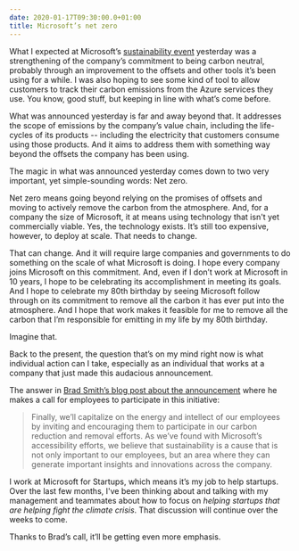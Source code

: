 ```yaml
---
date: 2020-01-17T09:30:00.0+01:00
title: Microsoft’s net zero
---
```


What I expected at Microsoft’s [sustainability event][1] yesterday was a strengthening of the company’s commitment to being carbon neutral, probably through an improvement to the offsets and other tools it’s been using for a while. I was also hoping to see some kind of tool to allow customers to track their carbon emissions from the Azure services they use. You know, good stuff, but keeping in line with what’s come before.

What was announced yesterday is far and away beyond that. It addresses the scope of emissions by the company’s value chain, including the life-cycles of its products -- including the electricity that customers consume using those products. And it aims to address them with something way beyond the offsets the company has been using.

The magic in what was announced yesterday comes down to two very important, yet simple-sounding words: Net zero.

Net zero means going beyond relying on the promises of offsets and moving to actively remove the carbon from the atmosphere. And, for a company the size of Microsoft, it at means using technology that isn't yet commercially viable. Yes, the technology exists. It’s still too expensive, however, to deploy at scale. That needs to change.

That can change. And it will require large companies and governments to do something on the scale of what Microsoft is doing.  I hope every company joins Microsoft on this commitment. And, even if I don’t work at Microsoft in 10 years, I hope to be celebrating its accomplishment in meeting its goals. And I hope to celebrate my 80th birthday by seeing Microsoft follow through on its commitment to remove all the carbon it has ever put into the atmosphere. And I hope that work makes it feasible for me to remove all the carbon that I’m responsible for emitting in my life by my 80th birthday.

Imagine that.

Back to the present, the question that’s on my mind right now is what individual action can I take, especially as an individual that works at a company that just made this audacious announcement. 

The answer in [Brad Smith’s blog post about the announcement][2] where he makes a call for employees to participate in this initiative: 

>  Finally, we’ll capitalize on the energy and intellect of our employees by inviting and encouraging them to participate in our carbon reduction and removal efforts. As we’ve found with Microsoft’s accessibility efforts, we believe that sustainability is a cause that is not only important to our employees, but an area where they can generate important insights and innovations across the company.

I work at Microsoft for Startups, which means it’s my job to help startups. Over the last few months, I've been thinking about and talking with my management and teammates about how to focus on _helping startups that are helping fight the climate crisis_.  That discussion will continue over the weeks to come.

Thanks to Brad’s call, it’ll be getting even more emphasis.


[1]:	https://news.microsoft.com/climate/
[2]:	https://blogs.microsoft.com/blog/2020/01/16/microsoft-will-be-carbon-negative-by-2030/
